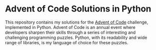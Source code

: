 # Advent of Code Solutions in Python

This repository contains my solutions for the [Advent of Code](https://adventofcode.com/) challenge, implemented in Python. Advent of Code is an annual event where developers sharpen their skills through a series of interesting and challenging programming puzzles. Python, with its readability and wide range of libraries, is my language of choice for these puzzles.